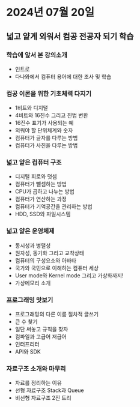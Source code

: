# 2024년 07월 20일

## 넓고 얕게 외워서 컴공 전공자 되기 학습

### 학습에 앞서 본 강의소개

- 인트로
- 다나와에서 컴퓨터 용어에 대한 조사 및 학습

### 컴공 이론을 위한 기초체력 다지기

- 1비트와 디지털
- 4비트와 16진수 그리고 진법 변환
- 16진수 표기가 사용되는 예
- 외워야 할 단위체계와 숫자
- 컴퓨터가 글자를 다루는 방법
- 컴퓨터가 사진을 다루는 방법

### 넓고 얕은 컴퓨터 구조

- 디지털 회로와 덧셈
- 컴퓨터가 뺄셈하는 방법
- CPU가 곱하고 나누는 방법
- 컴퓨터가 연산하는 과정
- 컴퓨터가 기억공간을 관리하는 방법
- HDD, SSD와 파일시스템

### 넓고 얕은 운영체제

- 동시성과 병렬성
- 원자성, 동기화 그리고 교착상태
- 컴퓨터의 구성요소와 아바타
- 국가와 국민으로 이해하는 컴퓨터 세상
- User mode와 Kernel mode 그리고 가상화까지!
- 가상메모리 소개

### 프로그래밍 맛보기

- 프로그래밍의 다른 이름 절차적 글쓰기
- 큰 수 찾기
- 일단 써놓고 규칙을 찾자
- 컴파일과 고급어 저급어
- 인터프리터
- API와 SDK

### 자료구조 소개와 마무리

- 자료를 정리하는 이유
- 선형 자료구조 Stack과 Queue
- 비선형 자료구조 2진 트리
